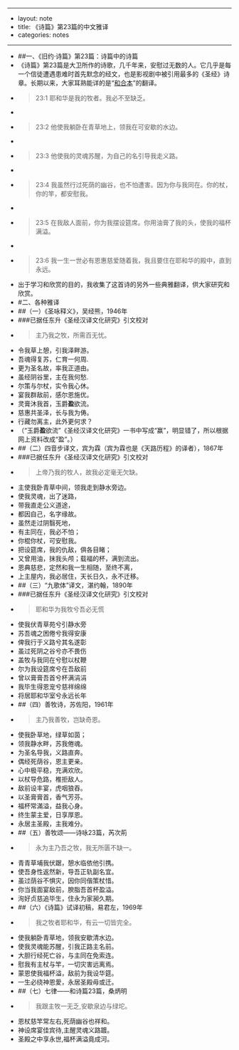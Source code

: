- --
- layout: note
- title: 《诗篇》第23篇的中文雅译
- categories: notes
- --
- ##一、《旧约·诗篇》第23篇：诗篇中的诗篇
- 《诗篇》第23篇是大卫所作的诗歌，几千年来，安慰过无数的人。它几乎是每一个信徒遭遇患难时首先默念的经文，也是影视剧中被引用最多的《圣经》诗章。长期以来，大家耳熟能详的是“[和合本](http://zh.wikipedia.org/wiki/%E8%81%96%E7%B6%93%E5%92%8C%E5%90%88%E6%9C%AC)”的翻译。
- > 23:1 耶和华是我的牧者。我必不至缺乏。
- > 
- > 23:2 他使我躺卧在青草地上，领我在可安歇的水边。
- > 
- > 23:3 他使我的灵魂苏醒，为自己的名引导我走义路。
- >  
- > 23:4 我虽然行过死荫的幽谷，也不怕遭害。因为你与我同在。你的杖，你的竿，都安慰我。
- > 
- > 23:5 在我敌人面前，你为我摆设筵席。你用油膏了我的头，使我的福杯满溢。
- > 
- > 23:6 我一生一世必有恩惠慈爱随着我，我且要住在耶和华的殿中，直到永远。
- 出于学习和欣赏的目的，我收集了这首诗的另外一些典雅翻译，供大家研究和欣赏。
- #二、各种雅译
- ##（一）《圣咏释义》，吴经熊，1946年
- ###已据任东升《圣经汉译文化研究》引文校对
- >主乃我之牧，所需百无忧。<br>
- 令我草上憩，引我泽畔游。<br>
- 吾魂得复苏，仁育一何周.<br>
- 更为圣名故，率我正道由。<br>
- 虽经阴谷里，主在我何愁.<br>
- 尔策与尔杖，实令我心休。<br>
- 宴我群敌前，感尔恩施优。<br>
- 灵膏沐我首，玉爵**盈**欲流。<br>
- 慈惠共圣泽，长与我为俦。<br>
- 行藏勿离主，此外更何求？
- （“玉爵**盈**欲流”《圣经汉译文化研究》一书中写成“赢”，明显错了，所以根据网上资料改成“盈”。）
- ##（二）四音步译文，宾为霖（宾为霖也是《天路历程》的译者），1867年
- ###已据任东升《圣经汉译文化研究》引文校对
- >上帝乃我的牧人，故我必定毫无欠缺。<br>
- 主使我卧青草中间，领我走到静水旁边。<br>
- 使我灵魂，出了迷路，<br>
- 带我直走公义道途，<br>
- 都因自己，名字缘故。<br>
- 虽然走过阴翳死地，<br>
- 有主同在，我必不怕；<br>
- 你棍你杖，可安慰我。<br>
- 把设筵席，我的仇敌，俱各目睹；<br>
- 又曾用油，抹我头颅；载福的杯，满到流出。<br>
- 恩典慈悲，定然和我一生相随，至终不离，<br>
- 上主屋内，我必居住，天长日久，永不迁移。　
- ##（三）“九歌体”译文，湛约翰，1890年
- ###已据任东升《圣经汉译文化研究》引文校对
- >耶和华为我牧兮吾必无慌<br>
- 使我伏青草苑兮引静水旁<br>
- 苏吾魂之困倦兮我得安康<br>
- 俾我行于义路兮其名遂彰<br>
- 虽过死阴之谷兮亦不畏伤<br>
- 盖牧与我同在兮慰以杖鞭<br>
- 尔为我设筵席兮在吾敌前<br>
- 曾以膏膏吾首兮杯满涓涓<br>
- 我毕生得恩宠兮慈祥绵绵<br>
- 将居耶和华室兮永远长年
- ##（四）善牧诗，苏佐阳，1961年
- >主乃我善牧，岂缺奇恩。<br>
- 使我卧草地，绿草如茵；<br>
- 领我静水畔，苏我倦魂。<br>
- 为圣名导我，义路直奔。<br>
- 偶经死荫谷，恩主更亲。<br>
- 心中极平稳，充满欢欣。<br>
- 以杖导危路，椎拒敌人。<br>
- 敌前设丰宴，虎咽狼吞。<br>
- 以圣膏膏首，香气芳芬。<br>
- 福杯常滿溢，益我心身。<br>
- 终生蒙主爱，日享厚恩。<br>
- 永居主圣殿，主我难分。
- ##（五）善牧颂——诗咏23篇，芮次荊
- >永为主乃吾之牧，我无所匮不缺一。<br>
- 青青草埔我伏踞，憩水临依他引携。<br>
- 使吾身性返然新，导吾正轨副名宜。<br>
- 虽过荫谷不惧灾，因你同偕策杖惜。<br>
- 你当我面宴敌前，腴脂吾首杯盈溢。<br>
- 洵好贞慈追毕生，住永为家昶久期。
- ##（六）《诗篇》试译初稿，易君左，1969年
- >我之牧者耶和华，有云一切皆完全。<br>
- 使我躺卧青草地，领我安歇清水边。<br>
- 使我灵魂能苏醒，引我正路主名前。<br>
- 大胆行经死亡谷，与主同在免索连。<br>
- 慰我有主杖与竿，一切灾害远离焉。<br>
- 蒙恩使我福杯溢，敌前为我设华筵。<br>
- 一生必绕神恩愛，永居圣殿毋或迁。
- ##（七）七律——和诗篇23篇，桑炳明
- >我跟主牧一无乏,安歇泉边与绿坨。<br>
- 恩杖慈竿常左右,死荫幽谷也祥和。<br>
- 神设席宴佳宾待,主醒灵魂义路踱。<br>
- 圣殿之中享永世,福杯满溢竟成河。
